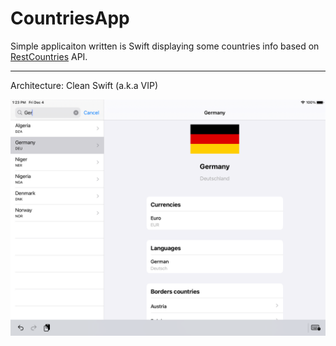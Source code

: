 # CountriesApp

Simple applicaiton written is Swift displaying some countries info based on [RestCountries](https://restcountries.eu) API.

---
Architecture: Clean Swift (a.k.a VIP)

![Oops...](https://github.com/ImKuz/CountriesApp/blob/main/Resources/iPadImg.png?raw=true)
